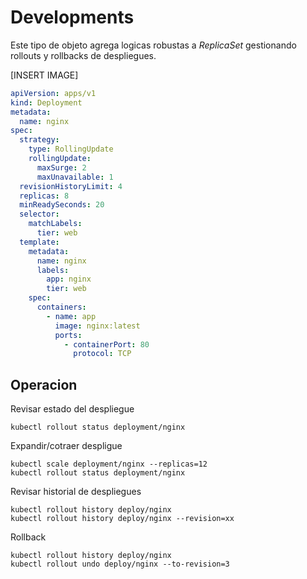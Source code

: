 # Developments

Este tipo de objeto agrega logicas robustas a *ReplicaSet* gestionando rollouts y rollbacks de despliegues.

[INSERT IMAGE]

```yaml
apiVersion: apps/v1
kind: Deployment
metadata:
  name: nginx
spec:
  strategy:
    type: RollingUpdate
    rollingUpdate:
      maxSurge: 2
      maxUnavailable: 1
  revisionHistoryLimit: 4
  replicas: 8
  minReadySeconds: 20
  selector:
    matchLabels:
      tier: web
  template:
    metadata:
      name: nginx
      labels:
        app: nginx
        tier: web
    spec:
      containers:
        - name: app
          image: nginx:latest
          ports:
            - containerPort: 80
              protocol: TCP
```

## Operacion

Revisar estado del despliegue
```
kubectl rollout status deployment/nginx
```

Expandir/cotraer despligue
```
kubectl scale deployment/nginx --replicas=12
kubectl rollout status deployment/nginx
```

Revisar historial de despliegues
```
kubectl rollout history deploy/nginx
kubectl rollout history deploy/nginx --revision=xx
```

Rollback
```
kubectl rollout history deploy/nginx
kubectl rollout undo deploy/nginx --to-revision=3
```
